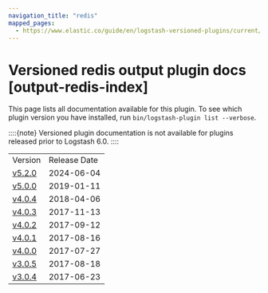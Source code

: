 ```yaml
---
navigation_title: "redis"
mapped_pages:
  - https://www.elastic.co/guide/en/logstash-versioned-plugins/current/output-redis-index.html
---
```


# Versioned redis output plugin docs [output-redis-index]


This page lists all documentation available for this plugin.  To see which plugin version you have installed, run `bin/logstash-plugin list --verbose`.

::::{note}
Versioned plugin documentation is not available for plugins released prior to Logstash 6.0.
::::


|     |     |
| --- | --- |
| Version | Release Date |
| [v5.2.0](v5-2-0-plugins-outputs-redis.md) | 2024-06-04 |
| [v5.0.0](v5-0-0-plugins-outputs-redis.md) | 2019-01-11 |
| [v4.0.4](v4-0-4-plugins-outputs-redis.md) | 2018-04-06 |
| [v4.0.3](v4-0-3-plugins-outputs-redis.md) | 2017-11-13 |
| [v4.0.2](v4-0-2-plugins-outputs-redis.md) | 2017-09-12 |
| [v4.0.1](v4-0-1-plugins-outputs-redis.md) | 2017-08-16 |
| [v4.0.0](v4-0-0-plugins-outputs-redis.md) | 2017-07-27 |
| [v3.0.5](v3-0-5-plugins-outputs-redis.md) | 2017-08-18 |
| [v3.0.4](v3-0-4-plugins-outputs-redis.md) | 2017-06-23 |










